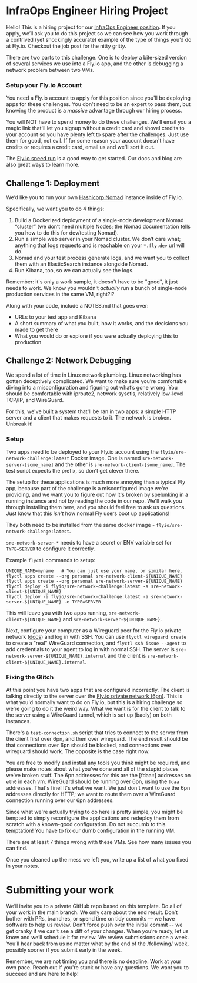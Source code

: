 # InfraOps Engineer Hiring Project

Hello! This is a hiring project for our [InfraOps Engineer position](https://fly.io/jobs/change-me/). If you apply, we’ll ask you to do this project so we can see how you work through a contrived (yet shockingly accurate) example of the type of things you’d do at Fly.io. Checkout the job post for the nitty gritty.

There are two parts to this challenge. One is to deploy a bite-sized version of several services we use into a Fly.io app, and the other is debugging a network problem between two VMs.

### Setup your Fly.io Account

You need a Fly.io account to apply for this position since you'll be deploying apps for these challenges. You don't need to be an expert to pass them, but knowing the product is a _massive_ advantage through our hiring process.

You will NOT have to spend money to do these challenges. We'll email you a magic link that'll let you signup without a credit card and shovel credits to your account so you have plenty left to spare after the challenges. Just use them for good, not evil. If for some reason your account doesn't have credits or requires a credit card, email us and we'll sort it out.

The [Fly.io speed run](https://fly.io/docs/speedrun/) is a good way to get started. Our docs and blog are also great ways to learn more.

## Challenge 1: Deployment

We’d like you to run your own [Hashicorp Nomad](https://nomadproject.io) instance inside of Fly.io.

Specifically, we want you to do 4 things:
1. Build a Dockerized deployment of a single-node development Nomad “cluster” (we don’t need multiple Nodes; the Nomad documentation tells you how to do this for dev/testing Nomad).
2. Run a simple web server in your Nomad cluster. We don’t care what; anything that logs requests and is reachable on your `*.fly.dev` url will do.
3. Nomad and your test process generate logs, and we want you to collect them with an ElasticSearch instance alongside Nomad.
4. Run Kibana, too, so we can actually see the logs. 

Remember: it's only a work sample, it doesn't have to be "good", it just needs to work. We know you wouldn't _actually_ run a bunch of single-node production services in the same VM, right?!? 

Along with your code, include a NOTES.md that goes over:
- URLs to your test app and Kibana
- A short summary of what you built, how it works, and the decisions you made to get there
- What you would do or explore if you were actually deploying this to production

## Challenge 2: Network Debugging

We spend a lot of time in Linux network plumbing. Linux networking has gotten deceptively complicated. We want to make sure you’re comfortable diving into a misconfiguration and figuring out what’s gone wrong. You should be comfortable with iproute2, network sysctls, relatively low-level TCP/IP, and WireGuard. 

For this, we've built a system that'll be ran in two apps: a simple HTTP server and a client that makes requests to it. The network is broken. Unbreak it! 

### Setup

Two apps need to be deployed to your Fly.io account using the `flyio/sre-network-challenge:latest` Docker image. One is named `sre-network-server-[some_name]` and the other is `sre-network-client-[some_name]`. The test script expects the prefix, so don't get clever there. 

The setup for these applications is much more annoying than a typical Fly app, because part of the challenge is a misconfigured image we're providing, and we want you to figure out how it's broken by spelunking in a running instance and not by reading the code in our repo. We'll walk you through installing them here, and you should feel free to ask us questions. Just know that this *isn't* how normal Fly users boot up applications!

They both need to be installed from the same docker image - `flyio/sre-network-challenge:latest`. 

`sre-network-server-*` needs to have a secret or ENV variable set for `TYPE=SERVER` to configure it correctly.

Example `flyctl` commands to setup:

```
UNIQUE_NAME=myname   # You can just use your name, or similar here.
flyctl apps create --org personal sre-network-client-${UNIQUE_NAME} 
flyctl apps create --org personal sre-network-server-${UNIQUE_NAME} 
flyctl deploy -i flyio/sre-network-challenge:latest -a sre-network-client-${UNIQUE_NAME}
flyctl deploy -i flyio/sre-network-challenge:latest -a sre-network-server-${UNIQUE_NAME} -e TYPE=SERVER
```

This will leave you with two apps running, `sre-network-client-${UNIQUE_NAME}` and `sre-network-server-${UNIQUE_NAME}`.

Next, configure your computer as a Wireguard peer for the Fly.io private network ([docs](https://fly.io/docs/reference/private-networking/#private-network-vpn)) and log in with SSH. You can use `flyctl wireguard create` to create a "real" WireGuard connection, and `flyctl ssh issue --agent` to add credentials to your agent to log in with normal SSH. The server is `sre-network-server-${UNIQUE_NAME}.internal` and the client is `sre-network-client-${UNIQUE_NAME}.internal`.

### Fixing the Glitch

At this point you have two apps that are configured incorrectly. The client is talking directly to the server over the [Fly.io private network (6pn)](https://fly.io/docs/reference/private-networking/). This is what you'd normally want to do on Fly.io, but this is a hiring challenge so we're going to do it the weird way. What we want is for the client to talk to the server using a WireGuard tunnel, which is set up (badly) on both instances.

There's a `test-connection.sh` script that tries to connect to the server from the client first over 6pn, and then over wireguard. The end result should be that connections over 6pn should be blocked, and connections over wireguard should work. The opposite is the case right now.

You are free to modify and install any tools you think might be required, and please make notes about what you've done and all of the stupid places we've broken stuff.
The 6pn addresses for this are the [fdaa::] addresses on `eth0` in each vm. 
WireGuard should be running over 6pn, using the `fdaa` addresses. That's fine! It's what we want. We just don't want to use the 6pn addresses directly for HTTP; we want to route them over a WireGuard connection running over our 6pn addresses.

Since what we're actually trying to do here is pretty simple, you might be tempted to simply reconfigure the applications and redeploy them from scratch with a known-good configuration. Do not succumb to this temptation! You have to fix our dumb configuration in the running VM.

There are at least 7 things wrong with these VMs. See how many issues you can find.

Once you cleaned up the mess we left you, write up a list of what you fixed in your notes.

# Submitting your work

We’ll invite you to a private GitHub repo based on this template. Do all of your work in the main branch. We only care about the end result. Don’t bother with PRs, branches, or spend time on tidy commits — we have software to help us review. Don’t force push over the initial commit -- we get cranky if we can't see a diff of your changes. When you’re ready, let us know and we’ll schedule it for review. We review submissions once a week. You’ll hear back from us no matter what by the end of the /following/ week, possibly sooner if you submit early in the week.

Remember, we are not timing you and there is no deadline. Work at your own pace. Reach out if you're stuck or have any questions. We want you to succeed and are here to help!
